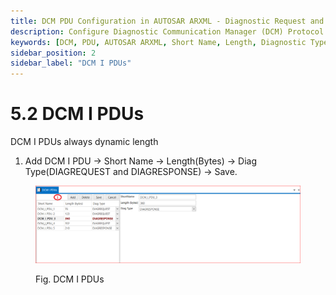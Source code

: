 ```yaml
---
title: DCM PDU Configuration in AUTOSAR ARXML - Diagnostic Request and Response Management
description: Configure Diagnostic Communication Manager (DCM) Protocol Data Units (PDUs) in AUTOSAR ARXML files. Add DCM PDUs by defining short names, lengths, and diagnostic types (DIAGREQUEST and DIAGRESPONSE) to streamline communication in automotive diagnostics. Ensure effective management of diagnostic requests and responses for robust system performance.
keywords: [DCM, PDU, AUTOSAR ARXML, Short Name, Length, Diagnostic Type, DIAGREQUEST, DIAGRESPONSE]
sidebar_position: 2
sidebar_label: "DCM I PDUs"
---
```


# 5.2 DCM I PDUs 

DCM I PDUs always dynamic length

1. Add DCM I PDU → Short Name → Length(Bytes) → Diag Type(DIAGREQUEST and DIAGRESPONSE) → Save.

<div class="text--center">

<figure>

![DCM I PDUs](../assets/image11.webp "- DCM I PDUs")
<figcaption>Fig. DCM I PDUs</figcaption>
</figure>
</div> 